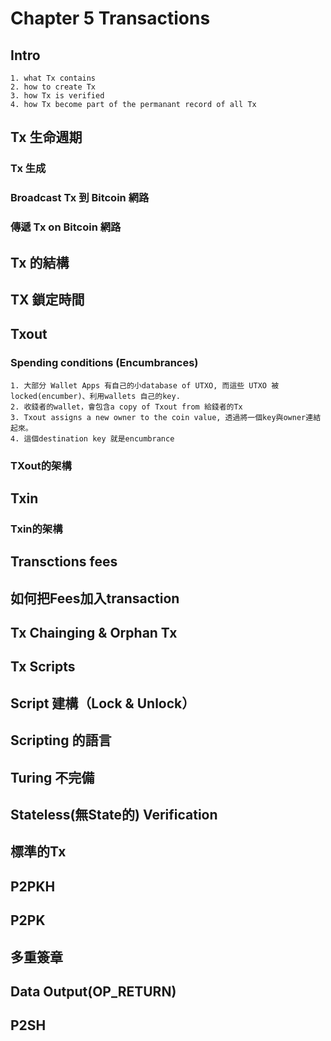 # Chapter 5 Transactions

## Intro
	1. what Tx contains
	2. how to create Tx
	3. how Tx is verified
	4. how Tx become part of the permanant record of all Tx

## Tx 生命週期

### Tx 生成

### Broadcast Tx 到 Bitcoin 網路

### 傳遞 Tx on Bitcoin 網路

## Tx 的結構

## TX 鎖定時間

## Txout

### Spending conditions (Encumbrances)
	1. 大部分 Wallet Apps 有自己的小database of UTXO, 而這些 UTXO 被locked(encumber)、利用wallets 自己的key.
	2. 收錢者的wallet，會包含a copy of Txout from 給錢者的Tx
	3. Txout assigns a new owner to the coin value, 透過將一個key與owner連結起來。
	4. 這個destination key 就是encumbrance
### TXout的架構


## Txin

### Txin的架構

## Transctions fees

## 如何把Fees加入transaction

## Tx Chainging & Orphan Tx

## Tx Scripts

## Script 建構（Lock & Unlock）

## Scripting 的語言

## Turing 不完備

## Stateless(無State的) Verification

## 標準的Tx

## P2PKH

## P2PK

## 多重簽章

## Data Output(OP_RETURN)

## P2SH